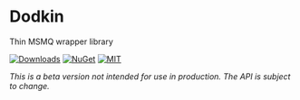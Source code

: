 # Dodkin
Thin MSMQ wrapper library

[![Downloads](https://img.shields.io/nuget/dt/Dodkin.svg)](https://www.nuget.org/packages/Dodkin)
[![NuGet](https://img.shields.io/nuget/v/Dodkin.svg)](https://www.nuget.org/packages/Dodkin)
[![MIT](https://img.shields.io/badge/license-MIT-blue.svg)](https://github.com/vborovikov/dodkin/blob/main/LICENSE)

*This is a beta version not intended for use in production. The API is subject to change.*
